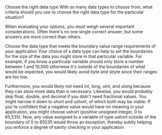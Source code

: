 Choose the right data type
With so many data types to choose from, what criteria should you use to choose the right data type for the particular situation?

When evaluating your options, you must weigh several important considerations. Often there's no one single correct answer, but some answers are more correct than others.

Choose the data type that meets the boundary value range requirements of your application
Your choice of a data type can help to set the boundaries for the size of the data you might store in that particular variable. For example, if you know a particular variable should only store a number between 1 and 10,000 otherwise it's outside of the boundaries of what would be expected, you would likely avoid byte and sbyte since their ranges are too low.

Furthermore, you would likely not need int, long, uint, and ulong because they can store more data than is necessary. Likewise, you would probably skip float, double, and decimal if you didn't need fractional values. You might narrow it down to short and ushort, of which both may be viable. If you're confident that a negative value would have no meaning in your application, you might choose ushort (positive unsigned integer, 0 to 65,535). Now, any value assigned to a variable of type ushort outside of the boundary of 0 to 65535 would throw an exception, thereby subtly helping you enforce a degree of sanity checking in your application.